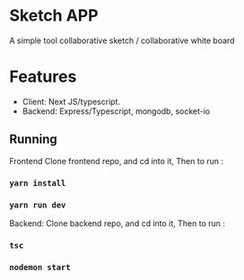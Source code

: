 # Sketch APP

A simple tool collaborative sketch / collaborative white board 

# Features


- Client: Next JS/typescript.
- Backend: Express/Typescript, mongodb, socket-io

## Running

Frontend Clone frontend repo, and cd into it, Then to run :

### `yarn install`
### `yarn run dev`

Backend: Clone backend repo, and cd into it, Then to run :

### `tsc`
### `nodemon start`


